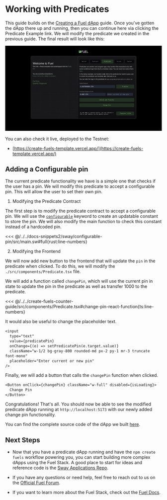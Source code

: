 # Working with Predicates

This guide builds on the [Creating a Fuel dApp](./index.md) guide. Once you've gotten the dApp there up and running, then you can continue here via clicking the Predicate Example link. We will modify the predicate we created in the previous guide. The final result will look like this:

![End result of this guide](../../public/working-with-predicates-end-result.png)

You can also check it live, deployed to the Testnet:

- [https://create-fuels-template.vercel.app/](https://create-fuels-template.vercel.app/)

## Adding a Configurable pin

The current predicate functionality we have is a simple one that checks if the user has a pin. We will modify this predicate to accept a configurable pin. This will allow the user to set their own pin.

1. Modifying the Predicate Contract

The first step is to modify the predicate contract to accept a configurable pin. We will use the [`configurable`](https://docs.fuel.network/guides/intro-to-predicates/configurables/#configurables) keyword to create an updatable constant to store the pin. We will also modify the main function to check this constant instead of a hardcoded pin.

<<< @/../../docs-snippets2/sway/configurable-pin/src/main.sw#full{rust:line-numbers}

2. Modifying the Frontend

We will now add new button to the frontend that will update the `pin` in the predicate when clicked. To do this, we will modify the `./src/components/Predicate.tsx` file.

We will add a function called `changePin`, which will use the current pin in state to update the pin in the predicate as well as transfer 1000 to the predicate.

<<< @/../../create-fuels-counter-guide/src/components/Predicate.tsx#change-pin-react-function{ts:line-numbers}

It would also be useful to change the placeholder text.

```tsx
<input
  type="text"
  value={predicatePin}
  onChange={(e) => setPredicatePin(e.target.value)}
  className="w-1/2 bg-gray-800 rounded-md px-2 py-1 mr-3 truncate font-mono"
  placeholder="Enter current or new pin"
/>
```

Finally, we will add a button that calls the `changePin` function when clicked.

```tsx
<Button onClick={changePin} className="w-full" disabled={isLoading}>
  Change Pin
</Button>
```

Congratulations! That's all. You should now be able to see the modified predicate dApp running at `http://localhost:5173` with our newly added change pin functionality.

You can find the complete source code of the dApp we built [here](https://github.com/FuelLabs/fuels-ts/tree/master/apps/create-fuels-counter-guide).

## Next Steps

- Now that you have a predicate dApp running and have the `npm create fuels` workflow powering you, you can start building more complex dApps using the Fuel Stack. A good place to start for ideas and reference code is the [Sway Applications Repo](https://github.com/FuelLabs/sway-applications).

- If you have any questions or need help, feel free to reach out to us on the [Official Fuel Forum](https://forum.fuel.network/).

- If you want to learn more about the Fuel Stack, check out the [Fuel Docs](https://docs.fuel.network/).

